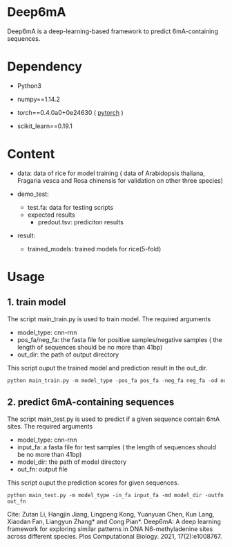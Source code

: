 # Deep6mA


Deep6mA is a deep-learning-based framework to predict 6mA-containing sequences. 

# Dependency

- Python3

- numpy==1.14.2

- torch==0.4.0a0+0e24630  (  [pytorch](https://pytorch.org/)  )

- scikit_learn==0.19.1

  

# Content

- data: data of rice for model training ( data of Arabidopsis thaliana, Fragaria vesca and Rosa chinensis for validation on other three species)
- demo_test: 
  - test.fa: data for testing scripts
  - expected results
    - predout.tsv: prediciton results
    
  
- result: 
  - trained_models: trained models for rice(5-fold)
  
    

# Usage

## 1. train model

The script main_train.py is used to train model. The required arguments

- model_type:  cnn-rnn
- pos_fa/neg_fa: the fasta file for positive samples/negative samples ( the length of sequences should be no more than 41bp)
- out_dir: the path of output directory

This script ouput the trained model and prediction result in the out_dir. 

```python
python main_train.py -m model_type -pos_fa pos_fa -neg_fa neg_fa -od out_dir
```

## 2. predict 6mA-containing sequences

The script main_test.py is used to predict if a given sequence contain 6mA sites. The required arguments

- model_type:  cnn-rnn
- input_fa: a fasta file for test samples ( the length of sequences should be no more than 41bp)
- model_dir: the path of model directory
- out_fn: output file 

This script ouput the prediction scores for given sequences. 

```
python main_test.py -m model_type -in_fa input_fa -md model_dir -outfn out_fn
```


Cite:
Zutan Li, Hangjin Jiang, Lingpeng Kong, Yuanyuan Chen, Kun Lang, Xiaodan Fan, Liangyun Zhang* and Cong Pian*. Deep6mA: A deep learning framework for exploring similar patterns in DNA N6-methyladenine sites across different species. Plos Computational Biology. 2021, 17(2):e1008767.



